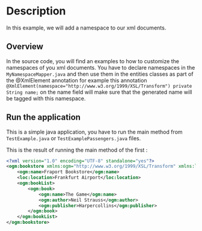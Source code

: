 # Description

In this example, we will add a namespace to our xml documents.

## Overview

In the source code, you will find an examples to how to customize the namespaces of you xml documents. You have to declare
namespaces in the `MyNamespaceMapper.java` and then use them in the entities classes as part of the @XmlElement annotation
for example this annotation `@XmlElement(namespace="http://www.w3.org/1999/XSL/Transform") private String name;` on the name field will make
sure that the generated name will be tagged with this namespace.

## Run the application

This is a simple java application, you have to run the main method from `TestExample.java` or `TestExamplePassengers.java` files.

This is the result of running the main method of the first  :

```xml
<?xml version="1.0" encoding="UTF-8" standalone="yes"?>
<ogm:bookstore xmlns:ogm="http://www.w3.org/1999/XSL/Transform" xmlns:loc="http://company/book/location" xmlns:xsi="http://www.w3.org/2001/XMLSchema-instance">
    <ogm:name>Fraport Bookstore</ogm:name>
    <loc:location>Frankfurt Airport</loc:location>
    <ogm:bookList>
        <ogm:book>
            <ogm:name>The Game</ogm:name>
            <ogm:author>Neil Strauss</ogm:author>
            <ogm:publisher>Harpercollins</ogm:publisher>
        </ogm:book>
    </ogm:bookList>
</ogm:bookstore>
```
